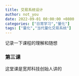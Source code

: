 ```yaml
---
title: 交易系统设计
author: not_you
date: 2022-09-01 00:00:00 +0800
categories: ["日常学习","量化"]
tags: ["量化","当代量化交易系统"]
---
```


记录一下课程的理解和随想

### 第三课

这堂课是宽邦科技创始人讲的